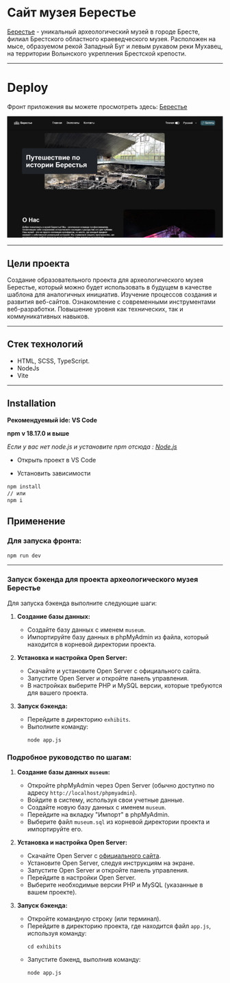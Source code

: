 # Сайт музея Берестье

[Берестье](https://berestye.netlify.app/) - уникальный археологический музей в городе Бресте, филиал Брестского областного краеведческого музея. Расположен на мысе, образуемом рекой Западный Буг и левым рукавом реки Мухавец, на территории Волынского укрепления Брестской крепости.

----

# Deploy
Фронт приложения вы можете просмотреть здесь:
[Берестье](https://berestye.netlify.app/)

![Главная страница](image.png)


----
## Цели проекта

Создание образовательного проекта для археологического музея Берестье, который можно будет использовать в будущем в качестве шаблона для аналогичных инициатив. Изучение процессов создания и развития веб-сайтов. Ознакомление с современными инструментами веб-разработки. Повышение уровня как технических, так и коммуникативных навыков.

----

## Стек технологий

* HTML, SCSS, TypeScript.
* NodeJs
* Vite

----

## Installation
**Рекомендуемый ide: VS Code**

**npm v 18.17.0 и выше**

*Если у вас нет node.js и установите npm отсюда : [Node.js](https://nodejs.org/en/download)*


* Открыть проект в VS Code

* Установить зависимости
```
npm install
// или
npm i
```

## Применение

### Для запуска фронта:
```
npm run dev
```
---

### Запуск бэкенда для проекта археологического музея Берестье

Для запуска бэкенда выполните следующие шаги:

1. **Создание базы данных:**
   - Создайте базу данных с именем `museum`.
   - Импортируйте базу данных в phpMyAdmin из файла, который находится в корневой директории проекта.

2. **Установка и настройка Open Server:**
   - Скачайте и установите Open Server с официального сайта.
   - Запустите Open Server и откройте панель управления.
   - В настройках выберите PHP и MySQL версии, которые требуются для вашего проекта.

3. **Запуск бэкенда:**
   - Перейдите в директорию `exhibits`.
   - Выполните команду:
     ```
     node app.js
     ```

### Подробное руководство по шагам:

1. **Создание базы данных `museum`:**
   - Откройте phpMyAdmin через Open Server (обычно доступно по адресу `http://localhost/phpmyadmin`).
   - Войдите в систему, используя свои учетные данные.
   - Создайте новую базу данных с именем `museum`.
   - Перейдите на вкладку "Импорт" в phpMyAdmin.
   - Выберите файл `museum.sql` из корневой директории проекта и импортируйте его.

2. **Установка и настройка Open Server:**
   - Скачайте Open Server с [официального сайта](https://ospanel.io/).
   - Установите Open Server, следуя инструкциям на экране.
   - Запустите Open Server и откройте панель управления.
   - Перейдите в настройки Open Server.
   - Выберите необходимые версии PHP и MySQL (указанные в вашем проекте).

3. **Запуск бэкенда:**
   - Откройте командную строку (или терминал).
   - Перейдите в директорию проекта, где находится файл `app.js`, используя команду:
     ```
     cd exhibits
     ```
   - Запустите бэкенд, выполнив команду:
     ```
     node app.js
     ```
